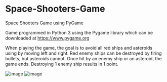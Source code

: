 # Space-Shooters-Game
Space Shooters Game using PyGame

Game programmed in Python 3 using the Pygame library which can be downloaded at https://www.pygame.org

When playing the game, the goal is to avoid all red ships and asteroids using by moving left and right. Red enemy ships can be destroyed by firing bullets, but asteroids cannot. Once hit by an enemy ship or an asteroid, the game ends. Destroying 1 enemy ship results in 1 point.

![image](https://user-images.githubusercontent.com/43524113/219531287-24d70205-7229-4a11-b69b-210bde08c709.png)
![image](https://user-images.githubusercontent.com/43524113/219531246-105b7518-43cc-4702-9065-464c39071028.png)

